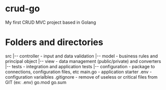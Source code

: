 # crud-go
My first CRUD MVC project based in Golang


# Folders and directories

src
|-- controller      - input and data validation
|-- model           - business rules and principal object
|-- view            - data management (public/private) and converters
|-- tests           - integration and application tests
|-- configuration   - package to connections, configuration files, etc
main.go             - application starter
.env                - configuration varialbles
.gitignore          - remove of useless or critical files from GIT (ex: .env)
go.mod
go.sum

